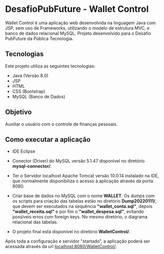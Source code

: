 # DesafioPubFuture - Wallet Control

Wallet Control é uma aplicação web desenvolvida na linguagem Java com JSP, sem uso de Frameworks, utilizando o modelo de estrutura MVC, e banco de dados relacional MySQL.
Projeto desenvolvido para o Desafio PubFuture da Pública Tecnologia.

## Tecnologias

Este projeto utiliza as seguintes tecnologias:

- Java (Versão 8.0)
- JSP
- HTML
- CSS (Bootstrap)
- MySQL (Banco de Dados)

## Objetivo
Auxiliar o usuário com o controle de finanças pessoais.

## Como executar a aplicação
- IDE Eclipse

- Conector (Driver) do MySQL versão 5.1.47 disponível no diretório **mysql-connector/**.

- Ter o Servidor localhost Apache Tomcat versão 10.0.14 instalado na IDE, que normalmente disponibiliza o acesso à aplicação através da porta 8080.

- Criar base de dados no MySQL com o nome **WALLET**. Os dumps com os scripts para criação das tabelas estão no diretório **Dump20220111/**, que devem ser executados na sequência **"wallet_conta.sql"**, depois **"wallet_receita.sql"** e por fim o **"wallet_despesa.sql"**, evitando possíveis erros com foreign keys. No mesmo diretório, o diagrama relacional das tabelas.

- O projeto final está disponível no diretório **WalletControl/**.


Após toda a configuração e servidor "startado", a aplicação poderá ser acessada através da url [localhost:8080/WalletControl/](http://localhost:8080/WalletControl/ "localhost:8080/WalletControl/").

